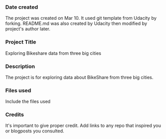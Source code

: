 ### Date created
The project was created on Mar 10.
It used git template from Udacity by forking.
README.md was also created by Udacity then modified by project's author later.

### Project Title
Exploring Bikeshare data from three big cities

### Description
The project is for exploring data about BikeShare from three big cities.

### Files used
Include the files used

### Credits
It's important to give proper credit. Add links to any repo that inspired you or blogposts you consulted.
